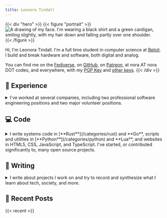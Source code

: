 ```yaml
---
title: Leonora Tindall
---
```


{{< div "hero" >}}
{{< figure "portrait" >}}
![A drawing of my face. I'm wearing a black shirt and a green cardigan, smiling slightly, with my hair down and falling partly over one shoulder.](/images/profile-small.jpg)
{{< /figure >}}

Hi, I'm Leonora Tindall. I'm a full time student in computer science at
[Beloit](https://beloit.edu). I build and break hardware and software, both digital and
analog.

You can find me on the <a href="https://cybre.space/@tindall" rel="me">Fediverse</a>, on <a href="https://github.com/NoraCodes" rel="me">GitHub</a>, on <a href="https://patreon.com/noracodes" rel="me">Patreon</a>, at nora AT nora DOT codes, and everywhere, with my <a href="/leonoratindall.asc" rel="pgpkey authn">PGP Key</a> and [other keys](/keys).
{{< /div >}}

## 💼 Experience
<details>
<summary>
I've worked at several companies, including two professional software engineering
positions and two major volunteer positions.
</summary>

**Google Summer of Code** with **Freifunk** during **Summer 2019.**

- Worked with a global remote team to develop a greenfield telecommunications project.
- Designed and built a testing framework for eventually consistent systems.
- Collaborated on the design of the qaul.net base service API.
- Leveraged Rust’s powerful static type system to create ergonomic and easy-to-use APIs.

**Software Engineering Intern** at **CancerIQ, Inc.** during **Summer 2018.**

- Worked with a small team of engineers to develop clinical software in a DevOps-heavy environment.
- Designed and implemented graph algorithms to search and analyze health data using the Rust language.
- Worked within an agile framework with 2-week sprints to rapidly deploy new features and fixes.
- Created a monitoring and alerting system to ensure uptime of a large Kubernetes deployment.

**Open Source Software Development** for **Dr. Steve Huss-Lederman** from **Fall 2017** to **May 2019.**

- Developed front-end, back-end, and database components of the [Open Energy Dashboard](https://openenergydashboard.github.io/).
- Built and tested a high-capacity API for data transfer between measurement devices and PostgreSQL.
- Performed user experience testing with A/B tests and in-person interviews.
- Refactored a large React.js codebase to significantly improve developer productivity and performance.

**Software Engineering Intern** at **GudTech, Inc.** during **Summer 2017.**

- Worked with a small team of engineers to build developer productivity tooling.
- Built command line tools using Go, working with the internals of Docker and Docker Compose.
- Worked with senior engineers to orchestrate onboarding and automated testing of microservices.

See my [full resume](/resume.pdf) for more, including volunteer positions and college work
experience.
</details>

## 💻 Code

<details>
<summary>
I write systems code in [**Rust**](/categories/rust) and **Go**,
scripts and utilities in [**Python**](/categories/python) and **Lua**, and
websites in HTML5, CSS, JavaScript, and TypeScript. I've started, or contributed
significantly to, many open source projects.
</summary>

- [Open Energy Dashboard](https://github.com/OpenEnergyDashboard/OED), a multi-platform energy meter data visualization software built with Node.js, React, and Redux.
- [rloris](https://github.com/NoraCodes/rloris), a Rust implementation of layer 7 HTTP DoS attacks leveraging fearless concurrency
- [Evolve SBrain](https://github.com/NoraCodes/evolve-sbrain), a Rust genetic programming engine using the SBrain programming language
- [RandomUA](https://github.com/NoraCodes/RandomUA), a browser extension designed to enhance privacy by changing the user's reported browser software
- [workctl](https://github.com/NoraCodes/workctl), a Rust library for multithreaded programming, exposing useful mid-level building blocks
- [libUI-rs](https://github.com/rust-native-ui/libui-rs), Rust bindings to platform APIs to enable Rusty GUI app development
- [Even more...](/projects)
</details>

## 📜 Writing
<details>
<summary>
I write about projects I work on and try to record and synthesize what I learn about tech,
society, and more.
</summary>

I've written tutorials on [type systems](/tutorial/a-gentle-introduction-to-practical-types/) and what can be done with them (for instance, [session types](/tutorial/session-types/)), [binary reverse engineering](/tutorial/an-intro-to-x86_64-reverse-engineering/), and application security topics like [embedding malware in PDF files](/post/pdf-embedding-attacks/).

I've also written about topics ranging from [hacker superstitions](/post/hacker-superstitions/) and how spending way too much time customizing my desktop is [productive, actually](/post/modding-vim-i3-and-efficiency/) to [repairable hardware](/post/i-repaired-my-headphones/) and [free software](/post/open-source-for-normal-people/) and [why it matters](/post/a-story-about-my-personal-trainer/), for individuals and for [society](/post/deletefacebook-and-fosta/) as a whole.
</details>

## 📓 Recent Posts
{{< recent >}}

